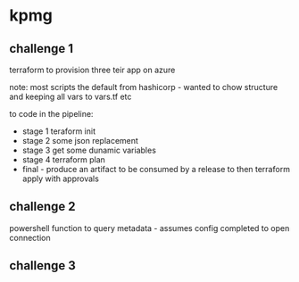 # kpmg

## challenge 1

terraform to provision three teir app on azure

note: most scripts the default from hashicorp - wanted to chow structure and keeping all vars to vars.tf etc

to code in the pipeline:
- stage 1 teraform init
- stage 2 some json replacement
- stage 3 get some dunamic variables
- stage 4 terraform plan
- final - produce an artifact to be consumed by a release to then terraform apply with approvals

## challenge 2

powershell function to query metadata - assumes config completed to open connection

## challenge 3